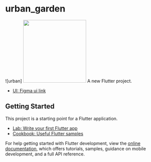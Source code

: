 # urban_garden

![urban]
<img src="https://github.com/Shahzod010299/urban_garden/assets/79000077/ec755113-7b5a-4b07-98b6-ba6d56bf878f" width="200">
A new Flutter project.
- [UI: Figma ui link](https://www.figma.com/file/DYKzqec29IZ482tzjoEiIb/UrbanGarden?type=design&node-id=0%3A1&mode=design&t=8hvyXu38T57ojzmI-1)
## Getting Started

This project is a starting point for a Flutter application.



- [Lab: Write your first Flutter app](https://docs.flutter.dev/get-started/codelab)
- [Cookbook: Useful Flutter samples](https://docs.flutter.dev/cookbook)

For help getting started with Flutter development, view the
[online documentation](https://docs.flutter.dev/), which offers tutorials,
samples, guidance on mobile development, and a full API reference.
